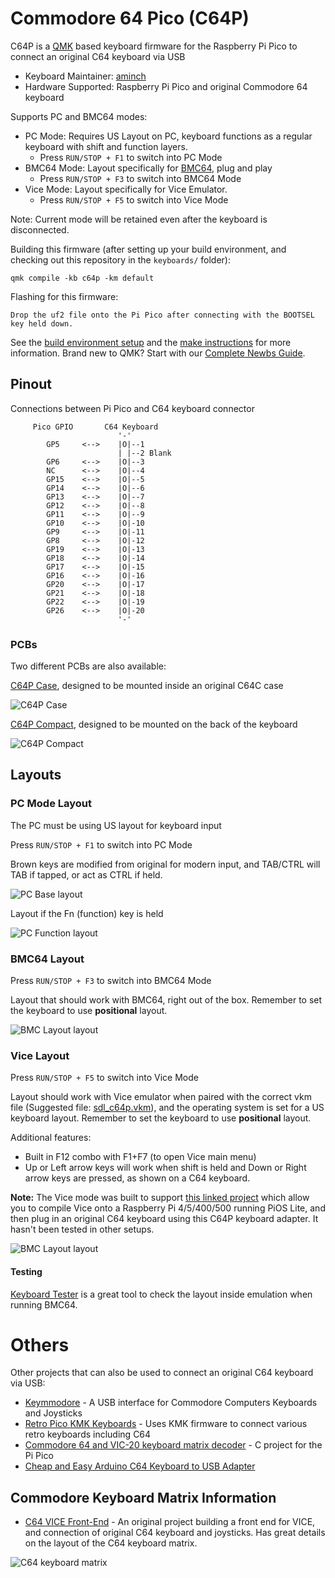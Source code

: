 # Commodore 64 Pico (C64P)

C64P is a [QMK](https://qmk.fm/) based keyboard firmware for the Raspberry Pi Pico to connect an original C64 keyboard via USB

* Keyboard Maintainer: [aminch](https://github.com/aminch)
* Hardware Supported: Raspberry Pi Pico and original Commodore 64 keyboard

Supports PC and BMC64 modes:

* PC Mode: Requires US Layout on PC, keyboard functions as a regular keyboard with shift and function layers.
    * Press `RUN/STOP + F1` to switch into PC Mode
* BMC64 Mode: Layout specifically for [BMC64](https://accentual.com/bmc64/), plug and play
    * Press `RUN/STOP + F3` to switch into BMC64 Mode
* Vice Mode: Layout specifically for Vice Emulator. 
    * Press `RUN/STOP + F5` to switch into Vice Mode

Note: Current mode will be retained even after the keyboard is disconnected.

Building this firmware (after setting up your build environment, and checking out this repository in the `keyboards/` folder):

    qmk compile -kb c64p -km default

Flashing for this firmware:

    Drop the uf2 file onto the Pi Pico after connecting with the BOOTSEL key held down.

See the [build environment setup](https://docs.qmk.fm/#/getting_started_build_tools) and the [make instructions](https://docs.qmk.fm/#/getting_started_make_guide) for more information. Brand new to QMK? Start with our [Complete Newbs Guide](https://docs.qmk.fm/#/newbs).

## Pinout

Connections between Pi Pico and C64 keyboard connector

```
     Pico GPIO       C64 Keyboard 
                        '-'
        GP5     <-->    |O|--1 
                        | |--2 Blank 
        GP6     <-->    |O|--3 
        NC      <-->    |O|--4 
        GP15    <-->    |O|--5 
        GP14    <-->    |O|--6 
        GP13    <-->    |O|--7
        GP12    <-->    |O|--8
        GP11    <-->    |O|--9
        GP10    <-->    |O|-10
        GP9     <-->    |O|-11
        GP8     <-->    |O|-12
        GP19    <-->    |O|-13
        GP18    <-->    |O|-14
        GP17    <-->    |O|-15
        GP16    <-->    |O|-16
        GP20    <-->    |O|-17
        GP21    <-->    |O|-18
        GP22    <-->    |O|-19
        GP26    <-->    |O|-20
                        '-'
```

### PCBs

Two different PCBs are also available:

[C64P Case](pcb/Gerber_PCB_C64%20Keyboard_2023-03-25.zip), designed to be mounted inside an original C64C case

![C64P Case](pcb/c64p-case-pcb.png)

[C64P Compact](pcb/Gerber_PCB_C64%20Keyboard_Compact_2023-03-25.zip), designed to be mounted on the back of the keyboard

![C64P Compact](pcb/c64p-compact-pcb.png)

## Layouts

### PC Mode Layout

The PC must be using US layout for keyboard input

Press `RUN/STOP + F1` to switch into PC Mode

Brown keys are modified from original for modern input, and TAB/CTRL will TAB if tapped, or act as CTRL if held.

![PC Base layout](layouts/keyboard-pc-base.png)

Layout if the Fn (function) key is held

![PC Function layout](layouts/keyboard-pc-fn.png)

### BMC64 Layout

Press `RUN/STOP + F3` to switch into BMC64 Mode

Layout that should work with BMC64, right out of the box. Remember to set the keyboard to use **positional** layout.

![BMC Layout layout](layouts/keyboard-bmc.png)

### Vice Layout

Press `RUN/STOP + F5` to switch into Vice Mode

Layout should work with Vice emulator when paired with the correct vkm file (Suggested file: [sdl_c64p.vkm](https://github.com/aminch/vice-pi-compile/blob/main/data/C64/sdl_c64p.vkm)), and the operating system is set for a US keyboard layout. Remember to set the keyboard to use **positional** layout.

Additional features:

* Built in F12 combo with F1+F7 (to open Vice main menu)
* Up or Left arrow keys will work when shift is held and Down or Right arrow keys are pressed, as shown on a C64 keyboard.

**Note:** The Vice mode was built to support [this linked project](https://github.com/aminch/vice-pi-compile) which allow you to compile Vice onto a Raspberry Pi 4/5/400/500 running PiOS Lite, and then plug in an original C64 keyboard using this C64P keyboard adapter. It hasn't been tested in other setups. 

![BMC Layout layout](layouts/keyboard-bmc.png)

#### Testing

[Keyboard Tester](https://csdb.dk/release/?id=98411) is a great tool to check the layout inside emulation when running BMC64.

# Others

Other projects that can also be used to connect an original C64 keyboard via USB:

* [Keymmodore](https://www.keymmodore.com/) - A USB interface for Commodore Computers Keyboards and Joysticks
* [Retro Pico KMK Keyboards](https://github.com/midicdj1000/RETRO-PICO-KMK-Keyboards) - Uses KMK firmware to connect various retro keyboards including C64
* [Commodore 64 and VIC-20 keyboard matrix decoder](https://github.com/rumbledethumps/cbm2usb) - C project for the Pi Pico
* [Cheap and Easy Arduino C64 Keyboard to USB Adapter](https://retrogamecoders.com/arduino-c64-usb-keyboard/)

## Commodore Keyboard Matrix Information

* [C64 VICE Front-End](https://www.waitingforfriday.com/?p=470) - An original project building a front end for VICE, and connection of original C64 keyboard and joysticks. Has great details on the layout of the C64 keyboard matrix.

![C64 keyboard matrix](layouts/C64_Keyboard_Schematics_PNG.png)
